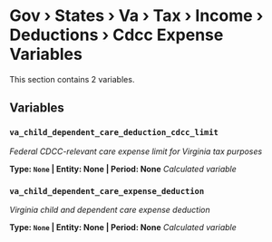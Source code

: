 # Gov › States › Va › Tax › Income › Deductions › Cdcc Expense Variables

This section contains 2 variables.

## Variables

### `va_child_dependent_care_deduction_cdcc_limit`
*Federal CDCC-relevant care expense limit for Virginia tax purposes*

**Type: `None` | Entity: None | Period: None**
*Calculated variable*

### `va_child_dependent_care_expense_deduction`
*Virginia child and dependent care expense deduction*

**Type: `None` | Entity: None | Period: None**
*Calculated variable*
